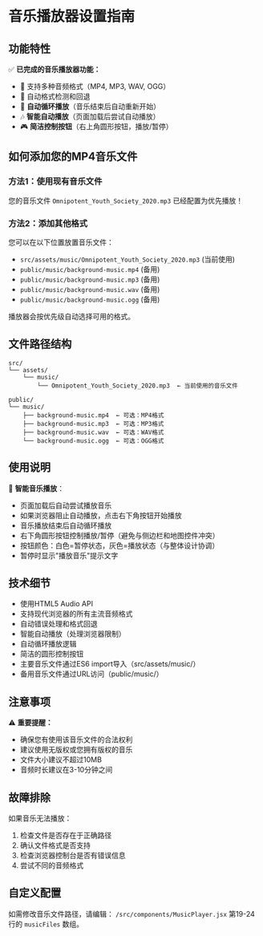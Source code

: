 # 音乐播放器设置指南

## 功能特性

✅ **已完成的音乐播放器功能：**
- 🎵 支持多种音频格式（MP4, MP3, WAV, OGG）
- 🔄 自动格式检测和回退
- 🔁 **自动循环播放**（音乐结束后自动重新开始）
- 🎶 **智能自动播放**（页面加载后尝试自动播放）
- 🎮 **简洁控制按钮**（右上角圆形按钮，播放/暂停）

## 如何添加您的MP4音乐文件

### 方法1：使用现有音乐文件
您的音乐文件 `Omnipotent_Youth_Society_2020.mp3` 已经配置为优先播放！

### 方法2：添加其他格式
您可以在以下位置放置音乐文件：
- `src/assets/music/Omnipotent_Youth_Society_2020.mp3` (当前使用)
- `public/music/background-music.mp4` (备用)
- `public/music/background-music.mp3` (备用)
- `public/music/background-music.wav` (备用)
- `public/music/background-music.ogg` (备用)

播放器会按优先级自动选择可用的格式。

## 文件路径结构
```
src/
└── assets/
    └── music/
        └── Omnipotent_Youth_Society_2020.mp3  ← 当前使用的音乐文件

public/
└── music/
    ├── background-music.mp4  ← 可选：MP4格式
    ├── background-music.mp3  ← 可选：MP3格式
    ├── background-music.wav  ← 可选：WAV格式
    └── background-music.ogg  ← 可选：OGG格式
```

## 使用说明

🎵 **智能音乐播放**：
- 页面加载后自动尝试播放音乐
- 如果浏览器阻止自动播放，点击右下角按钮开始播放
- 音乐播放结束后自动循环播放
- 右下角圆形按钮控制播放/暂停（避免与侧边栏和地图控件冲突）
- 按钮颜色：白色=暂停状态，灰色=播放状态（与整体设计协调）
- 暂停时显示"播放音乐"提示文字

## 技术细节

- 使用HTML5 Audio API
- 支持现代浏览器的所有主流音频格式
- 自动错误处理和格式回退
- 智能自动播放（处理浏览器限制）
- 自动循环播放逻辑
- 简洁的圆形控制按钮
- 主要音乐文件通过ES6 import导入（src/assets/music/）
- 备用音乐文件通过URL访问（public/music/）

## 注意事项

⚠️ **重要提醒：**
- 确保您有使用该音乐文件的合法权利
- 建议使用无版权或您拥有版权的音乐
- 文件大小建议不超过10MB
- 音频时长建议在3-10分钟之间

## 故障排除

如果音乐无法播放：
1. 检查文件是否存在于正确路径
2. 确认文件格式是否支持
3. 检查浏览器控制台是否有错误信息
4. 尝试不同的音频格式

## 自定义配置

如需修改音乐文件路径，请编辑：
`/src/components/MusicPlayer.jsx` 第19-24行的 `musicFiles` 数组。
